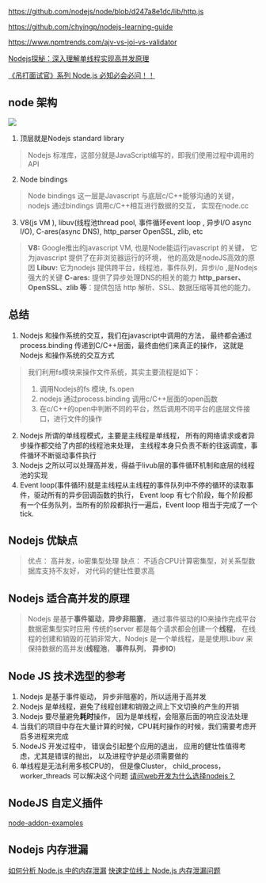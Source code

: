 https://github.com/nodejs/node/blob/d247a8e1dc/lib/http.js

https://github.com/chyingp/nodejs-learning-guide

https://www.npmtrends.com/ajv-vs-joi-vs-validator

[Nodejs探秘：深入理解单线程实现高并发原理](https://blog.csdn.net/j2IaYU7Y/article/details/81623516?depth_1-utm_source=distribute.pc_relevant.none-task-blog-BlogCommendFromBaidu-2&utm_source=distribute.pc_relevant.none-task-blog-BlogCommendFromBaidu-2)

[《吊打面试官》系列 Node.js 必知必会必问！！](https://mp.weixin.qq.com/s/94wxm57cd3fS96gixVAxMA)

## node 架构
![](https://ss.csdn.net/p?https://mmbiz.qpic.cn/mmbiz_jpg/tvEoHIulOU6O97KhZyY16AXcrlX8qrCibXv3bk317tXKlSYUBNQicD9obpP1DjT627ed6QebGsW5ia3ICX4MzWkaw/640?wx_fmt=jpeg)
1. 顶层就是Nodejs standard library 
> Nodejs 标准库，这部分就是JavaScript编写的，即我们使用过程中调用的API
2. Node bindings
> Node bindings 这一层是Javascript 与底层c/C++能够沟通的关键，nodejs 通过bindings 调用c/C++相互进行数据的交互， 实现在node.cc
3. V8(js VM ), libuv(线程池thread pool, 事件循环event loop , 异步I/O async I/O), C-ares(async DNS), http_parser OpenSSL, zlib, etc
> **V8:** Google推出的javascript VM, 也是Node能运行javascript 的关键， 它为javascript 提供了在非浏览器运行的环境， 他的高效是nodeJS高效的原因
> **Libuv:** 它为nodejs 提供跨平台，线程池，事件队列，异步i/o ,是Nodejs强大的关键
> **C-ares:** 提供了异步处理DNS的相关的能力
> **http_parser、OpenSSL、zlib 等**：提供包括 http 解析、SSL、数据压缩等其他的能力。


## 总结
1. Nodejs 和操作系统的交互，我们在javascript中调用的方法， 最终都会通过process.binding 传递到C/C++层面，最终由他们来真正的操作， 这就是Nodejs 和操作系统的交互方式
> 我们利用fs模块来操作文件系统，其实主要流程是如下：
> 1. 调用Nodejs的fs 模块, fs.open
> 2. nodejs 通过process.binding 调用c/C++层面的open函数
> 3. 在c/C++的open中判断不同的平台，然后调用不同平台的底层文件接口，进行文件的操作

2. Nodejs 所谓的单线程模式，主要是主线程是单线程， 所有的网络请求或者异步操作都交给了内部的线程池来处理， 主线程本身只负责不断的往返调度，事件循环不断驱动事件执行
2. Nodejs 之所以可以处理高并发，得益于livub层的事件循环机制和底层的线程池的实现
3. Event loop(事件循环)就是主线程从主线程的事件队列中不停的循环的读取事件，驱动所有的异步回调函数的执行， Event loop 有七个阶段，每个阶段都有一个任务队列，当所有的阶段都执行一遍后，Event loop 相当于完成了一个tick.

## Nodejs 优缺点
> 优点： 高并发，io密集型处理
> 缺点： 不适合CPU计算密集型，对关系型数据库支持不友好， 对代码的健壮性要求高

## Nodejs 适合高并发的原理
> Nodejs 是基于**事件驱动**，**异步非阻塞**， 通过事件驱动的IO来操作完成平台数据密集型实时应用
> 传统的server 都是每个请求都会创建一个**线程**， 在线程的创建和销毁的花销非常大，Nodejs 是一个单线程，是是使用Libuv 来保持数据的高并发(**线程池**， **事件队列**， **异步IO**)

## Node JS 技术选型的参考
1. Nodejs 是基于事件驱动， 异步非阻塞的，所以适用于高并发
2. Nodejs 是单线程，避免了线程创建和销毁之间上下文切换的产生的开销
3. Nodejs 要尽量避免**耗时**操作， 因为是单线程，会阻塞后面的响应没法处理
4. 当我们的项目中存在大量计算的时候，CPU耗时操作的时候，我们需要考虑开启多进程来完成
5. NodeJS 开发过程中， 错误会引起整个应用的退出， 应用的健壮性值得考虑，尤其是错误的抛出， 以及进程守护是必须需要做的
6. 单线程是无法利用多核CPU的， 但是像Cluster， child_process，worker_threads 可以解决这个问题
[请问web开发为什么选择nodejs？](http://www.imooc.com/wenda/detail/571232)


## NodeJS 自定义插件
[node-addon-examples](https://github.com/nodejs/node-addon-examples)

## Nodejs 内存泄漏
[如何分析 Node.js 中的内存泄漏](https://zhuanlan.zhihu.com/p/25736931)
[快速定位线上 Node.js 内存泄漏问题](https://zhuanlan.zhihu.com/p/36349283)